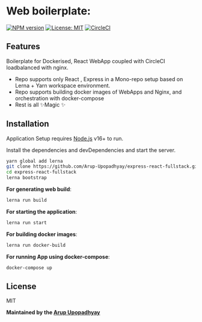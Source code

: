 # Web boilerplate:

[![NPM version][npm-image]][npm-url] [![License: MIT][mit-badge]][mit-link] [![CircleCI][circleci-part-one]][circleci-part-two]

## Features

Boilerplate for Dockerised, React WebApp coupled with CircleCI loadbalanced with nginx.

- Repo supports only React , Express in a Mono-repo setup based on Lerna + Yarn workspace environment.
- Repo supports building docker images of WebApps and Nginx, and orchestration with docker-compose
- Rest is all ✨Magic ✨

## Installation

Application Setup requires [Node.js](https://nodejs.org/) v16+ to run.

Install the dependencies and devDependencies and start the server.

```sh
yarn global add lerna
git clone https://github.com/Arup-Upopadhyay/express-react-fullstack.git
cd express-react-fullstack
lerna bootstrap
```

**For generating web build**:

```sh
lerna run build
```

**For starting the application**:

```sh
lerna run start
```

**For building docker images**:

```sh
lerna run docker-build
```

**For running App using docker-compose**:

```sh
docker-compose up
```

## License

MIT

**Maintained by the [Arup Upopadhyay]**

[//]: # "These are reference links used in the body of this note and get stripped out when the markdown processor does its job. There is no need to format nicely because it shouldn't be seen. Thanks SO - http://stackoverflow.com/questions/4823468/store-comments-in-markdown-syntax"
[arup upopadhyay]: https://www.linkedin.com/in/arupupopadhyay/
[npm-url]: https://npmjs.org/package/eslint-plugin-react
[npm-image]: https://img.shields.io/npm/v/eslint-plugin-react.svg
[circleci-part-one]: https://circleci.com/gh/Arup-Upopadhyay/Web-CircleCI-Boilerplate/tree/main.svg?style=svg
[circleci-part-two]: https://circleci.com/gh/Arup-Upopadhyay/Web-CircleCI-Boilerplate/tree/main
[mit-badge]: https://img.shields.io/badge/License-MIT-green.svg
[mit-link]: https://opensource.org/licenses/MIT
